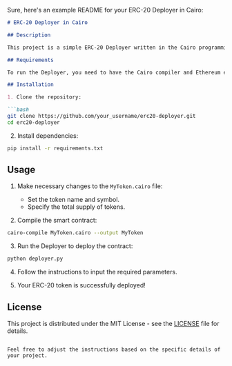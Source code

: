 Sure, here's an example README for your ERC-20 Deployer in Cairo:

```markdown
# ERC-20 Deployer in Cairo

## Description

This project is a simple ERC-20 Deployer written in the Cairo programming language. ERC-20 is an Ethereum token standard that allows the creation of custom tokens through smart contracts.

## Requirements

To run the Deployer, you need to have the Cairo compiler and Ethereum environment installed.

## Installation

1. Clone the repository:

```bash
git clone https://github.com/your_username/erc20-deployer.git
cd erc20-deployer
```

2. Install dependencies:

```bash
pip install -r requirements.txt
```

## Usage

1. Make necessary changes to the `MyToken.cairo` file:

   - Set the token name and symbol.
   - Specify the total supply of tokens.

2. Compile the smart contract:

```bash
cairo-compile MyToken.cairo --output MyToken
```

3. Run the Deployer to deploy the contract:

```bash
python deployer.py
```

4. Follow the instructions to input the required parameters.

5. Your ERC-20 token is successfully deployed!

## License

This project is distributed under the MIT License - see the [LICENSE](LICENSE) file for details.
```

Feel free to adjust the instructions based on the specific details of your project.
